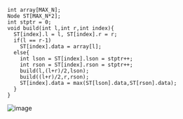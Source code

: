 ```cpp=1
int array[MAX_N];
Node ST[MAX_N*2];
int stptr = 0;
void build(int l,int r,int index){
  ST[index].l = l, ST[index].r = r;
  if(l == r-1)
    ST[index].data = array[l];
  else{
    int lson = ST[index].lson = stptr++;
    int rson = ST[index].rson = stptr++;
    build(l,(l+r)/2,lson);
    build((l+r)/2,r,rson);
    ST[index].data = max(ST[lson].data,ST[rson].data);
  }
}
```
![image](https://user-images.githubusercontent.com/90430653/182100756-ea218771-7328-4ac2-9b40-24c5aa36c833.png)
